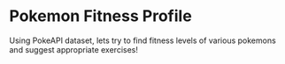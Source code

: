 # Pokemon Fitness Profile
Using PokeAPI dataset, lets try to find fitness levels of various pokemons and suggest appropriate exercises!
